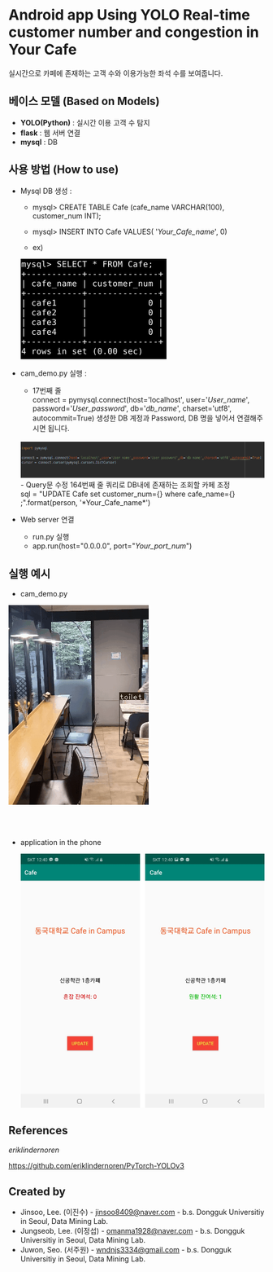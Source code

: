 #   Android app Using YOLO Real-time customer number and congestion in Your Cafe 

 실시간으로 카페에 존재하는 고객 수와 이용가능한 좌석 수를 보여줍니다.
 
 ## 베이스 모델 (Based on Models)
 - **YOLO(Python)** : 실시간 이용 고객 수 탐지
 - **flask** : 웹 서버 연결
 -  **mysql** : DB


## 사용 방법 (How to use)
 -  Mysql DB 생성 :
	 -  mysql> CREATE TABLE Cafe (cafe_name VARCHAR(100), 	           customer_num INT);
   	 -  mysql> INSERT INTO Cafe VALUES( '*Your_Cafe_name*', 0)
	 
	 - ex) <br>
	<img src="img/1.png">

- cam_demo.py 실행 :
     - 17번째 줄<br>
      connect = pymysql.connect(host='localhost', user='*User_name*', password='*User_password*', db='*db_name*', charset='utf8', autocommit=True)
     생성한 DB 계정과 Password, DB 명을 넣어서 연결해주시면 됩니다.
	<br>
	<img src="img/2.png">
	<br>
	 - Query문 수정 164번째 줄 쿼리로 DB내에 존재하는 조회할 카페 조정<br>
	  sql = "UPDATE Cafe set customer_num={} where cafe_name={} ;".format(person, '*Your_Cafe_name*')
	  
- Web server 연결 
    - run.py 실행
    - app.run(host="0.0.0.0", port="*Your_port_num*")


## 실행 예시

- cam_demo.py
<img src="img/4.gif">

<br><br>
- application in the phone

	<img src="img/3.jpg">



## References

*eriklindernoren*<br>

https://github.com/eriklindernoren/PyTorch-YOLOv3


## Created by
- Jinsoo, Lee. (이진수) - jinsoo8409@naver.com - b.s. Dongguk Universitiy in Seoul, Data Mining Lab.
- Jungseob, Lee. (이정섭) - omanma1928@naver.com - b.s. Dongguk Universitiy in Seoul, Data Mining Lab.
- Juwon, Seo. (서주원)  - wndnjs3334@gmail.com - b.s. Dongguk Universitiy in Seoul, Data Mining Lab.